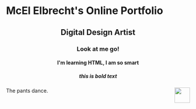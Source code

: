 <h1>McEl Elbrecht's Online Portfolio</h1>

<center><h2>Digital Design Artist</h2></center>

<center><h3>Look at me go!</h3></center>
<center><h4>I'm learning HTML, I am so smart</h4></center>
<center><h5><b>this is bold text</b></h5></center>

<p><img src="https://media.giphy.com/media/csWKUcszmgFTMt3CI0/giphy.gif" style="float:right;width:42px;height:42px;">
The pants dance.</p>
